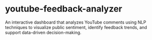# youtube-feedback-analyzer
An interactive dashboard that analyzes YouTube comments using NLP techniques to visualize public sentiment, identify feedback trends, and support data-driven decision-making.
